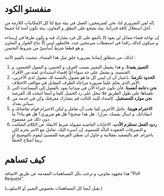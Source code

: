 منفستو الكود
=============

إنّه لمن الضروري لنا، نحن كمبرمجين، العمل في بيئة تتيح لنا كل الإمكانيات اللازمة من أجل استغلال كافة قدراتنا، بيئة تشجع على التطوّر و التعاون، بيئة تكون  آمنة  لنا جميعا.

إن تواجد فضاء مماثل لن يعود إلا بالنفع على كل فرد يشارك فيه و يكون طرفا في إرساءه و سيكون كذلك رافدا في استقطاب مبرمجين جدد. فالتطور ليس إلّا نتاج الحوار و التعاون و هو قطعا شرط أساسيّ من شروط التحسن.

لذلك، من منطلق إيماننا بضرورة خلق مثل هذا الفضاء، نتشبث بالقيم الآتية :

1. **التمييز يقيدنا.** و هذا يشمل التمييز بسبب العرق، و الجنس، و الميول الجنسي، و الجنسية، و يشمل على حد سواء أيّ إقصاء استبدادي لفئة من الأفراد.	
2. **الحدود تكرمنا.**  باعتبار أن ان ليس كل ما هو مقبول بالنسبة لك مقبول لدى الآخرين، الأمر الذي يحتّم علينا ضرورة مراعاة الطرف المقابل في مواقف الاختلاف.
3. **نحن دعامة أنفسنا.**  فأن نكون خبراء الآن في ميداننا يعود بالفضل إلى المساعدة التي تلقيناها على طول الطريق فلا تبخل على رد الجميل كلما و أينما اتيحت لك الفرصة.
4. **نحن موارد للمستقبل.**  كامتداد للبند الثالث قم بتشارك معرفتك  وكن في خدمة من سياتي بعدك.
5. **الاحترام هويتنا.** عامل الآخرين كما تحب أن تعامل و ليكن الاحترام قوام نقاشاتك و انتقاداتك. و اسأل نفسك، مرارا : هل هذا صحيح؟ هل هو ضروري؟ هل هو بناء؟ ما دون ذلك غير مسموح.
6. **ردود الفعل تستلزم الأدب.** الاجابات الغاضبة مقبولة شرط الابتعاد عن الكلام الشامت و التصرفات الحقودة الباثّة للسموم. إن أسيء اليك، تعامل مع الامر بحزم لكن باحترام. قم بالتصعيد بعقلانية و حاول ان تعطي الفرصة للمسيئ ليقوم بالتوضيح أو ربما اصلاح الخطأ.


كيف تساهم
===========

هذا مجهود تعاوني، و نرحب بكل المساهمات المقدمة عن طريق الاضافة "Pull Request".

(نقبل أيضا كل المساهمات بخصوص التعبير أو الاسلوب.)
